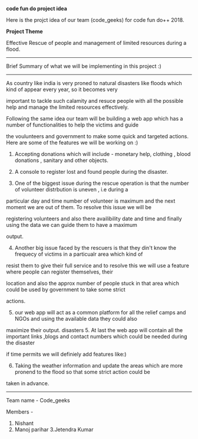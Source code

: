  **code fun do project idea**
 
 Here is the projct idea of our team (code_geeks) for code fun do++ 2018.
 
 **Project Theme**
 
 Effective Rescue of people and management of limited resources during a flood.
 
 **********************************************************************
 
Brief Summary of what we will be implementing in this project :)

********************************************************************************************************************************* 
As country like india is very proned to natural disasters like floods which kind of appear every year, so it becomes very 

important to tackle such calamity and resuce people with all the possible help and manage the limited resources effectively. 

Following the same idea our team will be building a web app which has a number of functionalities to help the victims and guide 

the voulunteers and government to make some quick and targeted actions. Here are some of the features we will be working on :)

1. Accepting donations which will include - monetary help, clothing , blood donations , sanitary and other objects. 

2. A console to register lost and found people during the disaster.

3. One of the biggest issue during the rescue operation is that the number of volunteer distrbution is uneven , i.e during a 

particular day and time number of volunteer is maximum and the next moment we are out of them. To resolve this issue we will be 

registering volunteers and also there availibility date and time and finally using the data we can guide them to have a maximum 

output.

4. Another big issue faced by the rescuers is that they din't know the frequecy of victims in a particualr area which kind of 

resist them to give their full service and to resolve this we will use a feature where people can register themselves, their 

location and also the approx number of people stuck in that area which could be used by government to take some strict 

actions.

5. our web app will act as a common platform for all the relief camps and NGOs and using the available data they could also 

maximize their output.
disasters
5. At last the web app will contain all the important links ,blogs and contact numbers which could be needed during the disaster
 
 if time permits we will definiely add features like:)
 
 6. Taking the weather information and update the areas which are more pronend to the flood so that some strict action could be 
 
 taken in advance.
 
*********************************************************************************************************************************

Team name - Code_geeks

Members -
1. Nishant
2. Manoj parihar
3.Jetendra Kumar




 
 
 
